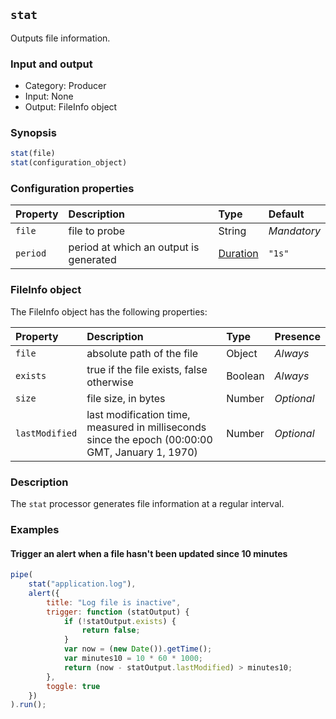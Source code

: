 ## `stat`

Outputs file information.

### Input and output

* Category: Producer
* Input: None
* Output: FileInfo object

### Synopsis

```js
stat(file)
stat(configuration_object)
```

### Configuration properties

| Property | Description | Type | Default |
| :--- | :--- | :--- | :--- |
| `file` | file to probe | String | *Mandatory* |
| `period` | period at which an output is generated | [Duration](../programming.md#Durations) | `"1s"` |
 
 ### FileInfo object
 
 The FileInfo object has the following properties:
 
| Property | Description | Type | Presence | 
| :--- | :--- | :--- | :--- |
| `file` | absolute path of the file | Object | *Always* |
| `exists` | true if the file exists, false otherwise | Boolean | *Always* |
| `size` | file size, in bytes | Number | *Optional* |
| `lastModified` | last modification time, measured in milliseconds since the epoch (00:00:00 GMT, January 1, 1970) | Number | *Optional* |

### Description

The `stat` processor generates file information at a regular interval.
 
### Examples

#### Trigger an alert when a file hasn't been updated since 10 minutes

```js
pipe(
	stat("application.log"),
	alert({
		title: "Log file is inactive",
		trigger: function (statOutput) {
			if (!statOutput.exists) {
				return false;
			}
			var now = (new Date()).getTime();
			var minutes10 = 10 * 60 * 1000;
			return (now - statOutput.lastModified) > minutes10;
		},
		toggle: true
	})
).run();
```
